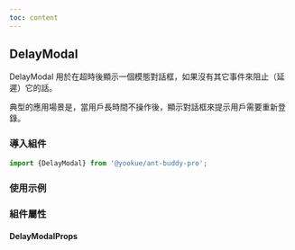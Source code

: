 ```yaml
---
toc: content
---
```


## DelayModal

DelayModal 用於在超時後顯示一個模態對話框，如果沒有其它事件來阻止（延遲）它的話。

典型的應用場景是，當用戶長時間不操作後，顯示對話框來提示用戶需要重新登錄。

### 導入組件

```jsx | pure
import {DelayModal} from '@yookue/ant-buddy-pro';
```

### 使用示例

<code src="./demo.zh-TW.tsx"></code>

### 組件屬性

#### DelayModalProps

<API src="@/field/DelayModal/index.tsx" hideTitle></API>
